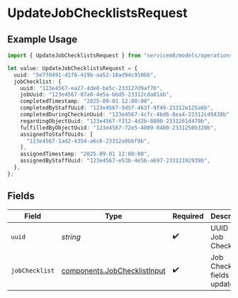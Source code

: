 # UpdateJobChecklistsRequest

## Example Usage

```typescript
import { UpdateJobChecklistsRequest } from "servicem8/models/operations";

let value: UpdateJobChecklistsRequest = {
  uuid: "5e7f0491-d1f8-419b-aa52-18ad94c91066",
  jobChecklist: {
    uuid: "123e4567-ea27-4de8-be5c-233127d9af7b",
    jobUuid: "123e4567-87a0-4e5a-bbd5-23312cda81ab",
    completedTimestamp: "2025-09-01 12:00:00",
    completedByStaffUuid: "123e4567-9d5f-463f-9f49-23312e125a6b",
    completedDuringCheckinUuid: "123e4567-4cfc-4bd6-8ea4-23312cd9438b",
    regardingObjectUuid: "123e4567-f312-4d2b-8800-2331261d479b",
    fulfilledByObjectUuid: "123e4567-72e5-4089-8480-2331250b320b",
    assignedToStaffUuids: [
      "123e4567-1ad2-4354-a6c6-23312a9bbf9b",
    ],
    assignedTimestamp: "2025-09-01 12:00:00",
    assignedByStaffUuid: "123e4567-e53b-4e56-a697-23312192939b",
  },
};
```

## Fields

| Field                                                                        | Type                                                                         | Required                                                                     | Description                                                                  |
| ---------------------------------------------------------------------------- | ---------------------------------------------------------------------------- | ---------------------------------------------------------------------------- | ---------------------------------------------------------------------------- |
| `uuid`                                                                       | *string*                                                                     | :heavy_check_mark:                                                           | UUID of the Job Checklist                                                    |
| `jobChecklist`                                                               | [components.JobChecklistInput](../../models/components/jobchecklistinput.md) | :heavy_check_mark:                                                           | Job Checklist fields to update                                               |